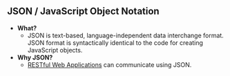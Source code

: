 ## JSON / JavaScript Object Notation
- **What?** 
  - JSON is text-based, language-independent data interchange format. JSON format is syntactically identical to the code for creating JavaScript objects.
- **Why JSON?**
  - [RESTful Web Applications](/Networking/OSI-Layers/Layer5/WebServer_to_WebClient_Connection_Methods/REST) can communicate using JSON.
